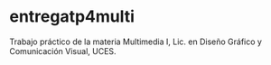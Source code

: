 # entregatp4multi
Trabajo práctico de la materia Multimedia I, Lic. en Diseño Gráfico y Comunicación Visual, UCES.
